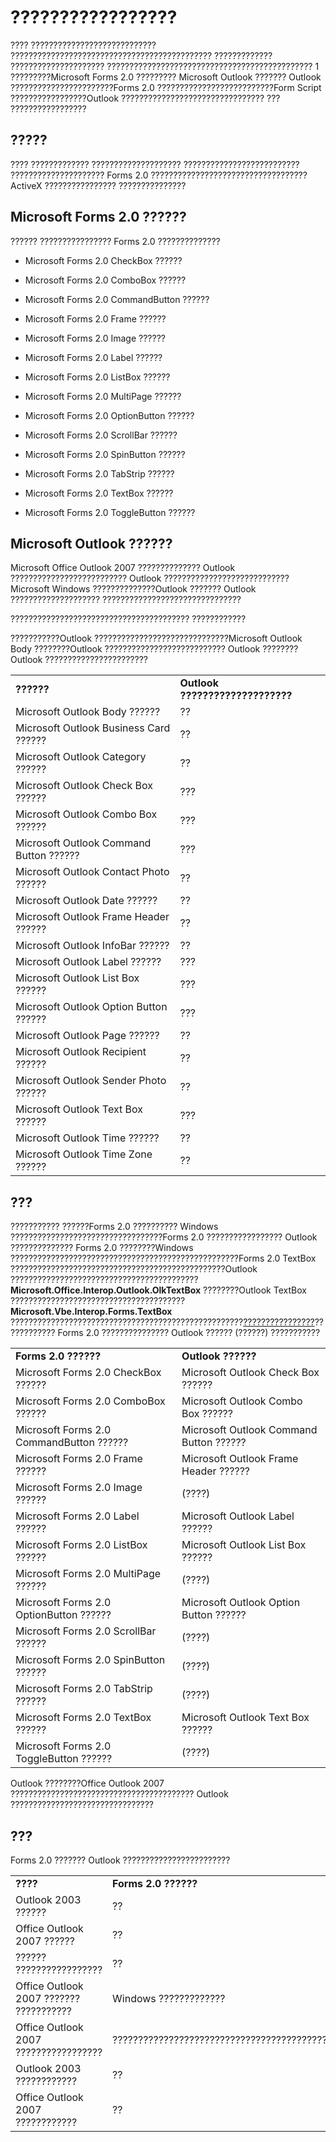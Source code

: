
# ?????????????????

???? ???????????????????????????? ????????????????????????????????????????????? ????????????? ????????????????????? ?????????????????????????????????????????????? 1 ?????????Microsoft Forms 2.0 ????????? Microsoft Outlook ??????? Outlook ???????????????????????Forms 2.0 ??????????????????????????Form Script ?????????????????Outlook ???????????????????????????????? ??? ?????????????????


## ?????

???? ????????????? ???????????????????? ?????????????????????????? ????????????????????? Forms 2.0 ??????????????????????????????????? ActiveX ???????????????? ???????????????


## Microsoft Forms 2.0 ??????

?????? ???????????????? Forms 2.0 ??????????????


- Microsoft Forms 2.0 CheckBox ??????
    
- Microsoft Forms 2.0 ComboBox ??????
    
- Microsoft Forms 2.0 CommandButton ??????
    
- Microsoft Forms 2.0 Frame ??????
    
- Microsoft Forms 2.0 Image ??????
    
- Microsoft Forms 2.0 Label ??????
    
- Microsoft Forms 2.0 ListBox ??????
    
- Microsoft Forms 2.0 MultiPage ??????
    
- Microsoft Forms 2.0 OptionButton ??????
    
- Microsoft Forms 2.0 ScrollBar ??????
    
- Microsoft Forms 2.0 SpinButton ??????
    
- Microsoft Forms 2.0 TabStrip ??????
    
- Microsoft Forms 2.0 TextBox ??????
    
- Microsoft Forms 2.0 ToggleButton ??????
    

## Microsoft Outlook ??????

Microsoft Office Outlook 2007 ?????????????? Outlook ?????????????????????????? Outlook ????????????????????????????Microsoft Windows ??????????????Outlook ??????? Outlook ???????????????????? ???????????????????????????????

???????????????????????????????????????? ????????????

???????????Outlook ??????????????????????????????Microsoft Outlook Body ????????Outlook ??????????????????????????? Outlook ????????Outlook ???????????????????????


|||
|:-----|:-----|
|**??????**|**Outlook ????????????????????**|
|Microsoft Outlook Body ??????|??|
|Microsoft Outlook Business Card ??????|??|
|Microsoft Outlook Category ??????|??|
|Microsoft Outlook Check Box ??????|???|
|Microsoft Outlook Combo Box ??????|???|
|Microsoft Outlook Command Button ??????|???|
|Microsoft Outlook Contact Photo ??????|??|
|Microsoft Outlook Date ??????|??|
|Microsoft Outlook Frame Header ??????|??|
|Microsoft Outlook InfoBar ??????|??|
|Microsoft Outlook Label ??????|???|
|Microsoft Outlook List Box ??????|???|
|Microsoft Outlook Option Button ??????|???|
|Microsoft Outlook Page ??????|??|
|Microsoft Outlook Recipient ??????|??|
|Microsoft Outlook Sender Photo ??????|??|
|Microsoft Outlook Text Box ??????|???|
|Microsoft Outlook Time ??????|??|
|Microsoft Outlook Time Zone ??????|??|

## ???

??????????? ??????Forms 2.0 ?????????? Windows ??????????????????????????????????Forms 2.0 ????????????????? Outlook ?????????????? Forms 2.0 ????????Windows ???????????????????????????????????????????????????Forms 2.0 TextBox ????????????????????????????????????????????????Outlook ??????????????????????????????????????????  **Microsoft.Office.Interop.Outlook.OlkTextBox** ????????Outlook TextBox ??????????????????????????????????????? **Microsoft.Vbe.Interop.Forms.TextBox** ????????????????????????????????????????????????????[????????????????](b1a28a20-a0b8-cc57-7672-da51ec8bb097.md)???????????? Forms 2.0 ??????????????? Outlook ?????? (??????) ???????????


|||
|:-----|:-----|
|**Forms 2.0 ??????**|**Outlook ??????**|
|Microsoft Forms 2.0 CheckBox ??????|Microsoft Outlook Check Box ??????|
|Microsoft Forms 2.0 ComboBox ??????|Microsoft Outlook Combo Box ??????|
|Microsoft Forms 2.0 CommandButton ??????|Microsoft Outlook Command Button ??????|
|Microsoft Forms 2.0 Frame ??????|Microsoft Outlook Frame Header ??????|
|Microsoft Forms 2.0 Image ??????|(????)|
|Microsoft Forms 2.0 Label ??????|Microsoft Outlook Label ??????|
|Microsoft Forms 2.0 ListBox ??????|Microsoft Outlook List Box ??????|
|Microsoft Forms 2.0 MultiPage ??????|(????)|
|Microsoft Forms 2.0 OptionButton ??????|Microsoft Outlook Option Button ??????|
|Microsoft Forms 2.0 ScrollBar ??????|(????)|
|Microsoft Forms 2.0 SpinButton ??????|(????)|
|Microsoft Forms 2.0 TabStrip ??????|(????)|
|Microsoft Forms 2.0 TextBox ??????|Microsoft Outlook Text Box ??????|
|Microsoft Forms 2.0 ToggleButton ??????|(????)|
Outlook ????????Office Outlook 2007 ????????????????????????????????????????? Outlook ????????????????????????????????


## ???

Forms 2.0 ??????? Outlook ????????????????????????


||||
|:-----|:-----|:-----|
|**????**|**Forms 2.0 ??????**|**Outlook ??????**|
|Outlook 2003 ??????|??|??|
|Office Outlook 2007 ??????|??|??|
|?????? ?????????????????|??|??|
|Office Outlook 2007 ??????? ???????????|Windows ?????????????|??????????? ???? Outlook ???????????????????????|
|Office Outlook 2007 ?????????????????|??????????????????????????????????????????????????????????????????????????????????????|?????????|
|Outlook 2003 ????????????|??|??|
|Office Outlook 2007 ????????????|??|??|


